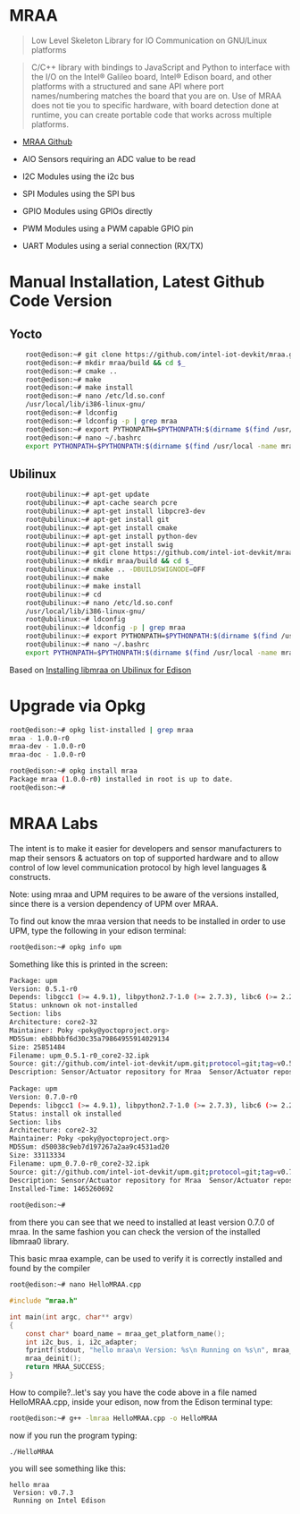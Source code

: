 # MRAA

> Low Level Skeleton Library for IO Communication on GNU/Linux platforms

> C/C++ library with bindings to JavaScript and Python to interface with the I/O on the Intel® Galileo board, Intel® Edison board, and other platforms with a structured and sane API where port names/numbering matches the board that you are on. Use of MRAA does not tie you to specific hardware, with board detection done at runtime, you can create portable code that works across multiple platforms.

- [MRAA Github](https://github.com/intel-iot-devkit/mraa)

- AIO Sensors requiring an ADC value to be read
- I2C Modules using the i2c bus
- SPI Modules using the SPI bus
- GPIO Modules using GPIOs directly
- PWM Modules using a PWM capable GPIO pin
- UART Modules using a serial connection (RX/TX)

# Manual Installation, Latest Github Code Version

## Yocto

```sh
    root@edison:~# git clone https://github.com/intel-iot-devkit/mraa.git
    root@edison:~# mkdir mraa/build && cd $_
    root@edison:~# cmake ..
    root@edison:~# make
    root@edison:~# make install
    root@edison:~# nano /etc/ld.so.conf
    /usr/local/lib/i386-linux-gnu/
    root@edison:~# ldconfig
    root@edison:~# ldconfig -p | grep mraa
    root@edison:~# export PYTHONPATH=$PYTHONPATH:$(dirname $(find /usr/local -name mraa.py))
    root@edison:~# nano ~/.bashrc
    export PYTHONPATH=$PYTHONPATH:$(dirname $(find /usr/local -name mraa.py))
```

## Ubilinux

```sh
    root@ubilinux:~# apt-get update
    root@ubilinux:~# apt-cache search pcre
    root@ubilinux:~# apt-get install libpcre3-dev
    root@ubilinux:~# apt-get install git
    root@ubilinux:~# apt-get install cmake
    root@ubilinux:~# apt-get install python-dev
    root@ubilinux:~# apt-get install swig
    root@ubilinux:~# git clone https://github.com/intel-iot-devkit/mraa.git
    root@ubilinux:~# mkdir mraa/build && cd $_
    root@ubilinux:~# cmake .. -DBUILDSWIGNODE=OFF
    root@ubilinux:~# make
    root@ubilinux:~# make install
    root@ubilinux:~# cd
    root@ubilinux:~# nano /etc/ld.so.conf
    /usr/local/lib/i386-linux-gnu/
    root@ubilinux:~# ldconfig
    root@ubilinux:~# ldconfig -p | grep mraa
    root@ubilinux:~# export PYTHONPATH=$PYTHONPATH:$(dirname $(find /usr/local -name mraa.py))
    root@ubilinux:~# nano ~/.bashrc
    export PYTHONPATH=$PYTHONPATH:$(dirname $(find /usr/local -name mraa.py))
```

Based on [Installing libmraa on Ubilinux for Edison](https://learn.sparkfun.com/tutorials/installing-libmraa-on-ubilinux-for-edison)

# Upgrade via Opkg

```sh
root@edison:~# opkg list-installed | grep mraa
mraa - 1.0.0-r0
mraa-dev - 1.0.0-r0
mraa-doc - 1.0.0-r0
```

```sh
root@edison:~# opkg install mraa                                                
Package mraa (1.0.0-r0) installed in root is up to date.                        
root@edison:~# 
```

# MRAA Labs

The intent is to make it easier for developers and sensor manufacturers to map their sensors & actuators on top of supported hardware and to allow control of low level communication protocol by high level languages & constructs.

Note: using mraa and UPM requires to be aware of the versions installed, since there is a version dependency of UPM over MRAA. 

To find out know the mraa version that needs to be installed in order to use UPM, type the following in your edison terminal:

```sh
root@edison:~# opkg info upm
```

Something like this is printed in the screen:

```sh
Package: upm                                                                    
Version: 0.5.1-r0                                                               
Depends: libgcc1 (>= 4.9.1), libpython2.7-1.0 (>= 2.7.3), libc6 (>= 2.20), pyth)
Status: unknown ok not-installed                                                
Section: libs                                                                   
Architecture: core2-32                                                          
Maintainer: Poky <poky@yoctoproject.org>                                        
MD5Sum: eb8bbbf6d30c35a79864955914029134                                        
Size: 25851484                                                                  
Filename: upm_0.5.1-r0_core2-32.ipk                                             
Source: git://github.com/intel-iot-devkit/upm.git;protocol=git;tag=v0.5.1       
Description: Sensor/Actuator repository for Mraa  Sensor/Actuator repository fo.
                                                                                
Package: upm                                                                    
Version: 0.7.0-r0                                                               
Depends: libgcc1 (>= 4.9.1), libpython2.7-1.0 (>= 2.7.3), libc6 (>= 2.20), pyth)
Status: install ok installed                                                    
Section: libs                                                                   
Architecture: core2-32                                                          
Maintainer: Poky <poky@yoctoproject.org>                                        
MD5Sum: d50038c9eb7d197267a2aa9c4531ad20                                        
Size: 33113334                                                                  
Filename: upm_0.7.0-r0_core2-32.ipk                                             
Source: git://github.com/intel-iot-devkit/upm.git;protocol=git;tag=v0.7.0       
Description: Sensor/Actuator repository for Mraa  Sensor/Actuator repository fo.
Installed-Time: 1465260692                                                      
                   
root@edison:~# 
```

from there you can see that we need to installed at least version 0.7.0 of mraa. In the same fashion you can check the version of the installed libmraa0 library.

This basic mraa example, can be used to verify it is correctly installed and found by the compiler

```sh
root@edison:~# nano HelloMRAA.cpp
```

```c
#include "mraa.h"

int main(int argc, char** argv)
{
    const char* board_name = mraa_get_platform_name();
    int i2c_bus, i, i2c_adapter;
    fprintf(stdout, "hello mraa\n Version: %s\n Running on %s\n", mraa_get_version(), board_name);
    mraa_deinit();
    return MRAA_SUCCESS;
}
```

How to compile?..let's say you have the code above in a file named HelloMRAA.cpp, inside your edison, now from the Edison terminal type:

```sh
root@edison:~# g++ -lmraa HelloMRAA.cpp -o HelloMRAA
```

now if you run the program typing:

    ./HelloMRAA

you will see something like this:

```
hello mraa
 Version: v0.7.3
 Running on Intel Edison

```
